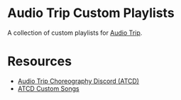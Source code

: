 # Audio Trip Custom Playlists

A collection of custom playlists for [Audio Trip](https://store.steampowered.com/app/826540/Audio_Trip/).

# Resources

-   [Audio Trip Choreography Discord (ATCD)](https://www.atcd.club/)
-   [ATCD Custom Songs](https://docs.google.com/spreadsheets/d/e/2PACX-1vSkLrlwY9o4Rx0mfkhanArNRbuRvX5acyV_DuhFTo86p-dl-dgrZfqKSn6ob-S2HIC0AhiD-pi4ItbR/pubhtml?gid=0&single=true)
